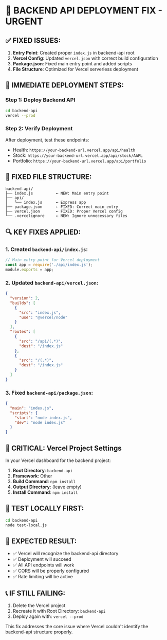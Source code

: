 # 🚀 BACKEND API DEPLOYMENT FIX - URGENT

## ✅ FIXED ISSUES:
1. **Entry Point**: Created proper `index.js` in backend-api root
2. **Vercel Config**: Updated `vercel.json` with correct build configuration
3. **Package.json**: Fixed main entry point and added scripts
4. **File Structure**: Optimized for Vercel serverless deployment

## 🔧 IMMEDIATE DEPLOYMENT STEPS:

### Step 1: Deploy Backend API
```bash
cd backend-api
vercel --prod
```

### Step 2: Verify Deployment
After deployment, test these endpoints:
- Health: `https://your-backend-url.vercel.app/api/health`
- Stock: `https://your-backend-url.vercel.app/api/stock/AAPL`
- Portfolio: `https://your-backend-url.vercel.app/api/portfolio`

## 📁 FIXED FILE STRUCTURE:
```
backend-api/
├── index.js          ← NEW: Main entry point
├── api/
│   └── index.js      ← Express app
├── package.json      ← FIXED: Correct main entry
├── vercel.json       ← FIXED: Proper Vercel config
└── .vercelignore     ← NEW: Ignore unnecessary files
```

## 🔍 KEY FIXES APPLIED:

### 1. Created `backend-api/index.js`:
```javascript
// Main entry point for Vercel deployment
const app = require('./api/index.js');
module.exports = app;
```

### 2. Updated `backend-api/vercel.json`:
```json
{
  "version": 2,
  "builds": [
    {
      "src": "index.js",
      "use": "@vercel/node"
    }
  ],
  "routes": [
    {
      "src": "/api/(.*)",
      "dest": "/index.js"
    },
    {
      "src": "/(.*)",
      "dest": "/index.js"
    }
  ]
}
```

### 3. Fixed `backend-api/package.json`:
```json
{
  "main": "index.js",
  "scripts": {
    "start": "node index.js",
    "dev": "node index.js"
  }
}
```

## 🚨 CRITICAL: Vercel Project Settings

In your Vercel dashboard for the backend project:
1. **Root Directory**: `backend-api`
2. **Framework**: Other
3. **Build Command**: `npm install`
4. **Output Directory**: (leave empty)
5. **Install Command**: `npm install`

## 🧪 TEST LOCALLY FIRST:
```bash
cd backend-api
node test-local.js
```

## 🎯 EXPECTED RESULT:
- ✅ Vercel will recognize the backend-api directory
- ✅ Deployment will succeed
- ✅ All API endpoints will work
- ✅ CORS will be properly configured
- ✅ Rate limiting will be active

## 📞 IF STILL FAILING:
1. Delete the Vercel project
2. Recreate it with Root Directory: `backend-api`
3. Deploy again with: `vercel --prod`

This fix addresses the core issue where Vercel couldn't identify the backend-api structure properly.
